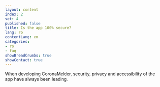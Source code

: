 ```yaml
---
layout: content
index: 2
set: 4
published: false
title: Is the app 100% secure?
lang: ro
contentLang: en
categories:
- ro
- faq
showBreadCrumbs: true
showContact: true
---
```

When developing CoronaMelder, security, privacy and accessibility of the app have always been leading. 
